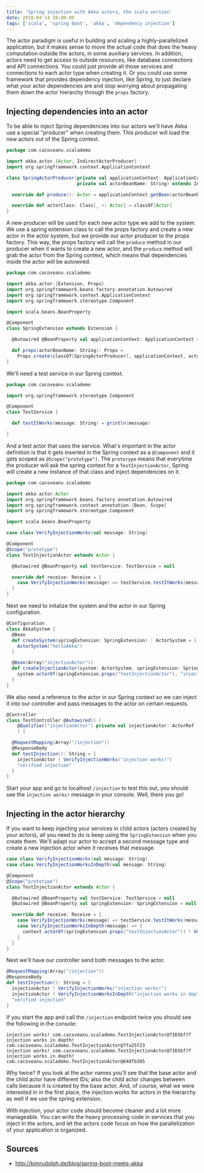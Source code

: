 ```yaml
---
title: 'Spring injection with Akka actors, the scala version'
date: 2018-04-14 10:00:00
tags: ['scala', 'spring boot', 'akka', 'dependency injection']
---
```


The actor paradigm is useful in building and scaling a highly-parallelized application, but it makes sense to move the actual code that does the heavy computation outside the actors, in some auxiliary services. In addition, actors need to get access to outside resources, like database connections and API connections. You could just provide all those services and connections to each actor type when creating it. Or you could use some framework that provides dependency injection, like Spring, to just declare what your actor dependencies are and stop worrying about propagating them down the actor hierarchy through the `props` factory. 

## Injecting dependencies into an actor

To be able to inject Spring dependencies into our actors we'll have Akka use a special "producer" when creating them. This producer will load the new actors out of the Spring context.

``` scala
package com.cacoveanu.scalademo

import akka.actor.{Actor, IndirectActorProducer}
import org.springframework.context.ApplicationContext

class SpringActorProducer(private val applicationContext: ApplicationContext,
                          private val actorBeanName: String) extends IndirectActorProducer {

  override def produce(): Actor = applicationContext.getBean(actorBeanName).asInstanceOf[Actor]

  override def actorClass: Class[_ <: Actor] = classOf[Actor]
}
```

A new producer will be used for each new actor type we add to the system. We use a spring extension class to call the props factory and create a new actor in the actor system, but we provide our actor producer to the props factory. This way, the props factory will call the `produce` method in our producer when it wants to create a new actor, and the `produce` method will grab the actor from the Spring context, which means that dependencies inside the actor will be autowired.

``` scala
package com.cacoveanu.scalademo

import akka.actor.{Extension, Props}
import org.springframework.beans.factory.annotation.Autowired
import org.springframework.context.ApplicationContext
import org.springframework.stereotype.Component

import scala.beans.BeanProperty

@Component
class SpringExtension extends Extension {

  @Autowired @BeanProperty val applicationContext: ApplicationContext = null

  def props(actorBeanName: String): Props =
    Props.create(classOf[SpringActorProducer], applicationContext, actorBeanName)
}
```

We'll need a test service in our Spring context.

``` scala
package com.cacoveanu.scalademo

import org.springframework.stereotype.Component

@Component
class TestService {

  def testItWorks(message: String) = println(message)

}
```

And a test actor that uses the service. What's important in the actor definition is that it gets inserted in the Spring context as a `@Component` and it gets scoped as `@Scope("prototype")`. The `protorype` means that everytime the producer will ask the spring context for a `TestInjectionActor`, Spring will create a new instance of that class and inject dependencies on it.

``` scala
package com.cacoveanu.scalademo

import akka.actor.Actor
import org.springframework.beans.factory.annotation.Autowired
import org.springframework.context.annotation.{Bean, Scope}
import org.springframework.stereotype.Component

import scala.beans.BeanProperty

case class VerifyInjectionWorks(val message: String)

@Component
@Scope("prototype")
class TestInjectionActor extends Actor {

  @Autowired @BeanProperty val testService: TestService = null

  override def receive: Receive = {
    case VerifyInjectionWorks(message) => testService.testItWorks(message)
  }
}
```

Next we need to initalize the system and the actor in our Spring configuration.

``` scala
@Configuration
class AkkaSystem {
  @Bean
  def createSystem(springExtension: SpringExtension) : ActorSystem = {
    ActorSystem("helloAkka")
  }

  @Bean(Array("injectionActor"))
  def createInjectionActor(system: ActorSystem, springExtension: SpringExtension) = {
    system.actorOf(springExtension.props("testInjectionActor"), "injectionActor")
  }
}
```

We also need a reference to the actor in our Spring context so we can inject it into our controller and pass messages to the actor on certain requests.

``` scala
@Controller
class TestController @Autowired() (
    @Qualifier("injectionActor") private val injectionActor: ActorRef
    ) {

  @RequestMapping(Array("/injection"))
  @ResponseBody
  def testInjection(): String = {
    injectionActor ! VerifyInjectionWorks("injection works!")
    "verified injection"
  }
}
```

Start your app and go to localhost `/injection` to test this out, you should see the `injection works!` message in your console. Well, there you go!

## Injecting in the actor hierarchy

If you want to keep injecting your services in child actors (actors created by your actors), all you need to do is keep using the `SpringExtension` when you create them. We'll adapt our actor to accept a second message type and create a new injection actor when it receives that message.

``` scala
case class VerifyInjectionWorks(val message: String)
case class VerifyInjectionWorksInDepth(val message: String)

@Component
@Scope("prototype")
class TestInjectionActor extends Actor {

  @Autowired @BeanProperty val testService: TestService = null
  @Autowired @BeanProperty val springExtension: SpringExtension = null

  override def receive: Receive = {
    case VerifyInjectionWorks(message) => testService.testItWorks(message + " " + this.toString)
    case VerifyInjectionWorksInDepth(message) => {
      context.actorOf(springExtension.props("testInjectionActor")) ! VerifyInjectionWorks(message)
    }
  }
}
```

Next we'll have our controller send both messages to the actor.

``` scala
@RequestMapping(Array("/injection"))
@ResponseBody
def testInjection(): String = {
  injectionActor ! VerifyInjectionWorks("injection works!")
  injectionActor ! VerifyInjectionWorksInDepth("injection works in depth!")
  "verified injection"
}
```

If you start the app and call the `/injection` endpoint twice you should see the following in the console:

```
injection works! com.cacoveanu.scalademo.TestInjectionActor@7165bf7f
injection works in depth! com.cacoveanu.scalademo.TestInjectionActor@7fa25f23
injection works! com.cacoveanu.scalademo.TestInjectionActor@7165bf7f
injection works in depth! com.cacoveanu.scalademo.TestInjectionActor@648fb385
```

Why twice? If you look at the actor names you'll see that the base actor and the child actor have different IDs; also the child actor changes between calls because it is created by the base actor. And, of course, what we were interested in in the first place, the injection works for actors in the hierarchy as well if we use the spring extension.

With injection, your actor code should become cleaner and a lot more manageable. You can write the heavy processing code in services that you inject in the actors, and let the actors code focus on how the parallelization of your application is organized.

## Sources

- http://kimrudolph.de/blog/spring-boot-meets-akka